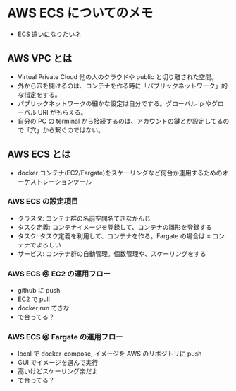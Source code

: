 # AWS ECS についてのメモ

- ECS 遣いになりたいネ

## AWS VPC とは

- Virtual Private Cloud 他の人のクラウドや public と切り離された空間。
- 外から穴を開けるのは、コンテナを作る時に「パブリックネットワーク」的な指定をする。
- パブリックネットワークの細かな設定は自分でする。グローバル ip やグローバル URI がもらえる。
- 自分の PC の terminal から接続するのは、アカウントの鍵とか設定してるので「穴」から繋ぐのではない。

## AWS ECS とは

- docker コンテナ(EC2/Fargate)をスケーリングなど何台か運用するためのオーケストレーションツール

### AWS ECS の設定項目

* クラスタ: コンテナ群の名前空間名てきなかんじ
* タスク定義: コンテナイメージを登録して、コンテナの雛形を登録する
* タスク: タスク定義を利用して、コンテナを作る。Fargate の場合は = コンテナでよろしい
* サービス: コンテナ群の自動管理。個数管理や、スケーリングをする

### AWS ECS @ EC2 の運用フロー
- github に push
- EC2 で pull
- docker run てきな
- で合ってる？

### AWS ECS @ Fargate の運用フロー
- local で docker-compose, イメージを AWS のリポジトリに push
- GUI でイメージを選んで実行
- 高いけどスケーリング楽だよ
- で合ってる？

